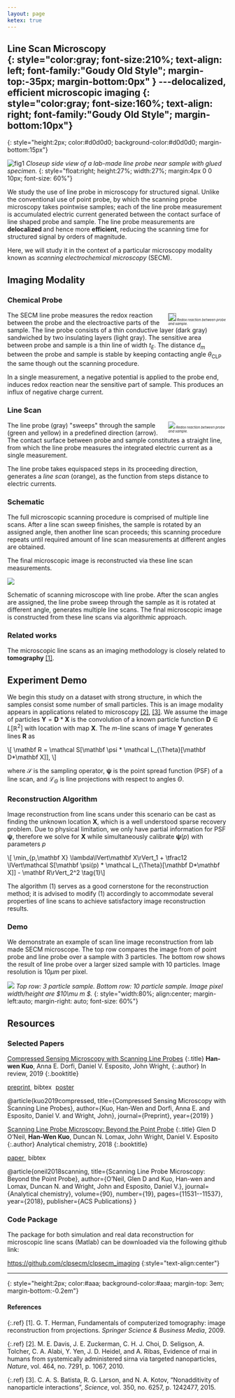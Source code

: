 ```yaml
---
layout: page
ketex: true
---
```


**Line Scan Microscopy**  
{: style="color:gray; font-size:210%; text-align: left; font-family:"Goudy Old Style"; margin-top:-35px; margin-bottom:0px" }
---delocalized, efficient microscopic imaging 
{: style="color:gray; font-size:160%; text-align: right; font-family:"Goudy Old Style"; margin-bottom:10px"}
--------------------------------------------------------
{: style="height:2px; color:#d0d0d0; background-color:#d0d0d0; margin-bottom:15px"}


![fig1](/assets/fig_probe_closeup2.png)
*Closeup side view of a lab-made line probe near sample with glued specimen.*
{: style="float:right; height:27%; width:27%; margin:4px 0 0 10px; font-size: 60%"}

We study the use of line probe in microscopy for structured signal. Unlike the conventional use of point probe, by which the scanning probe microscopy takes pointwise samples; each of the line probe measurement is  accumulated electric current generated between the contact surface of line shaped probe and sample. The line probe measurements are <b> delocalized </b> and hence more <b>efficient</b>, reducing the scanning time for structured signal by orders of magnitude.

Here, we will study it in the context of a particular microscopy modality known as *scanning electrochemical microscopy* (SECM).  





## Imaging Modality ##

### Chemical Probe  ###

<div style="float:right; font-size:55%; width:27%; margin:4px 0 0 10px">
	<img style="border:1px solid gray" src="/assets/probe_sideview.png">
	<i> Redox reaction between probe and sample.</i>
</div>

The SECM line probe measures the redox reaction between the probe and the electroactive parts of the sample. The line probe consists of a thin conductive layer (dark gray) sandwiched by two insulating layers (light gray). The sensitive area between probe and sample is a thin line of width $t_E$. The distance $d_m$ between the probe and sample is stable by keeping contacting angle $\theta_{\text{CLP}}$ the same though out the scanning procedure.

In a single measurement, a negative potential is applied to the probe end, induces redox reaction near the sensitive part of sample. This produces an influx of negative charge current.


### Line Scan ###

<div style="float:right; font-size:55%; width:27%; margin:0px 0 0 10px">
	<img src="/assets/fig_single_scan.png">
	<i> Redox reaction between probe and sample.</i>
</div>

The line probe (gray) "sweeps" through the sample (green and yellow) in a predefined direction (arrow). The contact surface between probe and sample constitutes a straight line, from which the line probe measures the integrated electric current as a single measurement. 

The line probe takes equispaced steps in its proceeding direction, generates a *line scan* (orange),  as the function from steps distance to electric currents.


### Schematic ###

The full microscopic scanning procedure is comprised of multiple line scans. After a line scan sweep finishes, the sample is rotated by an assigned angle, then another line scan proceeds; this scanning procedure repeats until required amount of line scan measurements at different angles are obtained.

The final microscopic image is reconstructed via these line scan measurements. 

![](/assets/schematic.png)
<figcaption>Schematic of scanning microscope with line probe. After the scan angles are assigned, the line probe sweep through the sample as it is rotated at different angle, generates multiple line scans. The final microscopic image is constructed from these line scans via algorithmic approach. </figcaption>



### Related works ###

The microscopic line scans as an imaging methodology is closely related to **tomography** [[1]](/pages/intro_clp#references). 


## Experiment Demo ##

We begin this study on a dataset with strong structure, in which the samples consist some number of small particles. This is an image modality appears in applications related to  microscopy  [[2]](/pages/intro_clp#references), [[3]](/pages/intro_clp#references). We assume the image of particles $\mathbf Y = \mathbf D*\mathbf X$ is the convolution of a known particle function $\mathbf D\in  L[\mathbb R^2]$ with  location with map $\mathbf X$. The $m$-line scans of image $\mathbf Y$ generates lines $\mathbf R$ as

\\[  \mathbf R = \mathcal S[\mathbf \psi * \mathcal L_{\Theta}[\mathbf D*\mathbf X]],  \\]

where $\mathcal S$ is the sampling operator, $\mathbf \psi$ is the  point spread function (PSF) of a line scan, and $\mathcal L_{\Theta}$ is line projections with respect to  angles $\Theta$.


### Reconstruction Algorithm ###
Image reconstruction from line scans under this scenario can be cast as finding the unknown location $\mathbf X$, which is a well understood sparse recovery problem. Due to physical limitation, we only have partial information for PSF $\mathbf \psi$, therefore we solve for $\mathbf X$ while simultaneously calibrate $\mathbf \psi(p)$ with parameters $p$

\\[ \min_{p,\mathbf X} \lambda\lVert\mathbf X\rVert_1 + \tfrac12 \lVert\mathcal S[\mathbf \psi(p) * \mathcal L_{\Theta}[\mathbf D*\mathbf X]] - \mathbf R\rVert_2^2 \tag{1}\\]


The algorithm (1) serves as a good cornerstone for the reconstruction method; it is advised to modify (1) accordingly to accommodate several properties of line scans to achieve satisfactory image reconstruction results.  


### Demo ###

We demonstrate an example of scan line image reconstruction from lab made SECM microscope. The top row compares the image from of point probe and line probe over a sample with 3 particles. The bottom row shows the result of line probe over a larger sized sample with 10 particles. Image resolution is $10\mu m$ per pixel. 

![](/assets/fig_demo.png)
*Top row: 3 particle sample. Bottom row: 10 particle sample. Image pixel width/height are $10\mu m $.*
{: style="width:80%; align:center; margin-left:auto; margin-right: auto; font-size: 60%"}



## Resources ##


### Selected Papers ###

[Compressed Sensing Microscopy with Scanning Line Probes](/assets/neurips_2019.pdf)
{:.title}
 **Han-wen Kuo**, Anna E. Dorfi, Daniel V. Esposito, John Wright, 
{:.author}
In review, 2019
{:.booktitle}

<span class="glyphicon glyphicon-download-alt"></span><span style="margin-right:5px"><a role="button" href="/assets/neurips_2019.pdf" > preprint </a></span> <span class="glyphicon glyphicon-paperclip"></span>
<span style="margin-right:5px"><a role="button" onclick="toggle_block('bibtex-csclp-long')" >bibtex</a></span><span class="glyphicon glyphicon-picture"></span> <span style="margin-right:5px"><a role="button" href="/assets/poster_secmclp.pdf">poster</a></span>

<div id="bibtex-csclp-long" class="bibtex">
@article{kuo2019compressed,
  title={Compressed Sensing Microscopy with Scanning Line Probes},
  author={Kuo, Han-Wen and Dorfi, Anna E. and Esposito, Daniel V. and Wright, John},
  journal={Preprint},
  year={2019}
}
</div>


[Scanning Line Probe Microscopy: Beyond the Point Probe](https://pubs.acs.org/doi/pdf/10.1021/acs.analchem.8b02852)
{:.title}
Glen D O’Neil, **Han-Wen Kuo**, Duncan N. Lomax, John Wright, Daniel V. Esposito
{:.author}
Analytical chemistry, 2018
{:.booktitle}

<span class="glyphicon glyphicon-download-alt"></span><span style="margin-right:5px"><a role="button" href="/assets/acs.analchem.8b02852.pdf"> paper </a></span> <span class="glyphicon glyphicon-paperclip"></span>
<span><a role="button" onclick="toggle_block('bibtex-scanning')" >bibtex</a></span>

<div id="bibtex-scanning" class="bibtex">
@article{oneil2018scanning,
  title={Scanning Line Probe Microscopy: Beyond the Point Probe},
  author={O’Neil, Glen D and Kuo, Han-wen and Lomax, Duncan N. and Wright, John and Esposito, Daniel V.},
  journal={Analytical chemistry},
  volume={90},
  number={19},
  pages={11531--11537},
  year={2018},
  publisher={ACS Publications}
}
</div>


### Code Package ###

The package for both simulation and real data reconstruction for microscopic line scans (Matlab) can be downloaded via the following github link: 

<https://github.com/clpsecm/clpsecm_imaging>
{:style="text-align:center"}



-------------------------------------------------------
{: style="height:2px; color:#aaa; background-color:#aaa; margin-top: 3em; margin-bottom:-0.2em"}

#### References ####

{:.ref}
[1]. G. T. Herman, Fundamentals of computerized tomography: image reconstruction from projections. *Springer Science & Business Media*, 2009.

{:.ref}
[2]. M. E. Davis, J. E. Zuckerman, C. H. J. Choi, D. Seligson, A. Tolcher, C. A. Alabi, Y. Yen, J. D. Heidel, and A. Ribas, Evidence of rnai in humans from systemically administered sirna via targeted nanoparticles, *Nature*, vol. 464, no. 7291, p. 1067, 2010.

{:.ref}
[3]. C. A. S. Batista, R. G. Larson, and N. A. Kotov, “Nonadditivity of nanoparticle interactions”, *Science*, vol. 350, no. 6257, p. 1242477, 2015.



